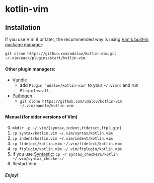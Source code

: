 # kotlin-vim

## Installation

If you use Vim 8 or later, the recommended way is using [Vim's built-in package manager](https://vimhelp.org/repeat.txt.html#packages):

    git clone https://github.com/udalov/kotlin-vim.git ~/.vim/pack/plugins/start/kotlin-vim

#### Other plugin managers:

* [Vundle](https://github.com/gmarik/Vundle.vim)
    * add `Plugin 'udalov/kotlin-vim'` to your `~/.vimrc` and run `PluginInstall`.
* [Pathogen](https://github.com/tpope/vim-pathogen)
    * `git clone https://github.com/udalov/kotlin-vim ~/.vim/bundle/kotlin-vim`

#### Manual (for older versions of Vim)

0. `mkdir -p ~/.vim/{syntax,indent,ftdetect,ftplugin}`
1. `cp syntax/kotlin.vim ~/.vim/syntax/kotlin.vim`
2. `cp indent/kotlin.vim ~/.vim/indent/kotlin.vim`
3. `cp ftdetect/kotlin.vim ~/.vim/ftdetect/kotlin.vim`
4. `cp ftplugin/kotlin.vim ~/.vim/ftplugin/kotlin.vim`
5. If you use [Syntastic](https://github.com/scrooloose/syntastic): `cp -r syntax_checkers/kotlin ~/.vim/syntax_checkers/`
6. Restart Vim

##### Enjoy!
